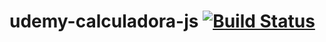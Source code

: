 # udemy-calculadora-js [![Build Status](https://travis-ci.org/guilhermejcgois/udemy-rn-couse.svg?branch=master)](https://travis-ci.org/guilhermejcgois/udemy-rn-couse)
